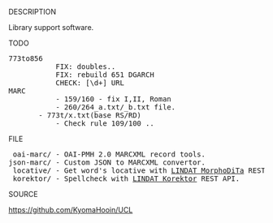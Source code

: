 
DESCRIPTION

Library support software.

TODO
<pre>
773to856
           FIX: doubles..
           FIX: rebuild 651 DGARCH
           CHECK: [\d+] URL
MARC
           - 159/160 - fix I,II, Roman
           - 260/264_a.txt/_b.txt file.
	   - 773t/x.txt(base RS/RD)
           - Check rule 109/100 ..
</pre>
FILE
<pre>
 oai-marc/ - OAI-PMH 2.0 MARCXML record tools.
json-marc/ - Custom JSON to MARCXML convertor.
 locative/ - Get word's locative with <a href="https://lindat.mff.cuni.cz/services/morphodita/">LINDAT MorphoDiTa</a> REST API.
 korektor/ - Spellcheck with <a href="https://lindat.mff.cuni.cz/services/korektor/">LINDAT Korektor</a> REST API.
</pre>
SOURCE

https://github.com/KyomaHooin/UCL

